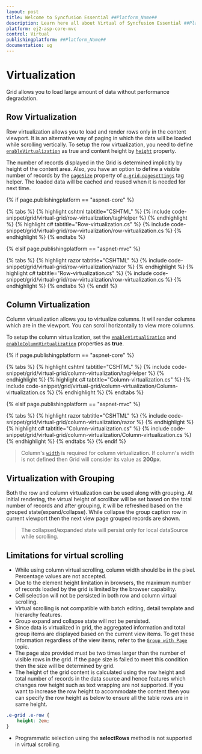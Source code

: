 ```yaml
---
layout: post
title: Welcome to Syncfusion Essential ##Platform_Name##
description: Learn here all about Virtual of Syncfusion Essential ##Platform_Name## widgets based on HTML5 and jQuery.
platform: ej2-asp-core-mvc
control: Virtual
publishingplatform: ##Platform_Name##
documentation: ug
---
```



# Virtualization

Grid allows you to load large amount of data without performance degradation.

## Row Virtualization

Row virtualization allows you to load and render rows only in the content viewport. It is an alternative way of paging in which the data will be loaded while scrolling vertically. To setup the row virtualization, you need to define
[`enableVirtualization`](https://help.syncfusion.com/cr/aspnetcore-js2/Syncfusion.EJ2.Grids.Grid.html#Syncfusion_EJ2_Grids_Grid_EnableVirtualization) as true and content height by [`height`](https://help.syncfusion.com/cr/aspnetcore-js2/Syncfusion.EJ2.Grids.Grid.html#Syncfusion_EJ2_Grids_Grid_Height) property.

The number of records displayed in the Grid is determined implicitly by height of the content area. Also, you have an option to define a visible number of records by
the [`pageSize`](https://help.syncfusion.com/cr/aspnetcore-js2/Syncfusion.EJ2.Grids.GridPageSettings.html#Syncfusion_EJ2_Grids_GridPageSettings_PageSize) property of [`e-grid-pagesettings`](https://help.syncfusion.com/cr/aspnetcore-js2/Syncfusion.EJ2.Grids.Grid.html#Syncfusion_EJ2_Grids_Grid_PageSettings) tag helper. The loaded data will be cached and reused when it is needed for next time.

{% if page.publishingplatform == "aspnet-core" %}

{% tabs %}
{% highlight cshtml tabtitle="CSHTML" %}
{% include code-snippet/grid/virtual-grid/row-virtualization/tagHelper %}
{% endhighlight %}
{% highlight c# tabtitle="Row-virtualization.cs" %}
{% include code-snippet/grid/virtual-grid/row-virtualization/row-virtualization.cs %}
{% endhighlight %}
{% endtabs %}

{% elsif page.publishingplatform == "aspnet-mvc" %}

{% tabs %}
{% highlight razor tabtitle="CSHTML" %}
{% include code-snippet/grid/virtual-grid/row-virtualization/razor %}
{% endhighlight %}
{% highlight c# tabtitle="Row-virtualization.cs" %}
{% include code-snippet/grid/virtual-grid/row-virtualization/row-virtualization.cs %}
{% endhighlight %}
{% endtabs %}
{% endif %}



## Column Virtualization

Column virtualization allows you to virtualize columns. It will render columns which are in the viewport. You can scroll horizontally to view more columns.

To setup the column virtualization, set the
[`enableVirtualization`](https://help.syncfusion.com/cr/aspnetcore-js2/Syncfusion.EJ2.Grids.Grid.html#Syncfusion_EJ2_Grids_Grid_EnableVirtualization) and
[`enableColumnVirtualization`](https://help.syncfusion.com/cr/aspnetcore-js2/Syncfusion.EJ2.Grids.Grid.html#Syncfusion_EJ2_Grids_Grid_EnableColumnVirtualization) properties as **true**.

{% if page.publishingplatform == "aspnet-core" %}

{% tabs %}
{% highlight cshtml tabtitle="CSHTML" %}
{% include code-snippet/grid/virtual-grid/column-virtualization/tagHelper %}
{% endhighlight %}
{% highlight c# tabtitle="Column-virtualization.cs" %}
{% include code-snippet/grid/virtual-grid/column-virtualization/Column-virtualization.cs %}
{% endhighlight %}
{% endtabs %}

{% elsif page.publishingplatform == "aspnet-mvc" %}

{% tabs %}
{% highlight razor tabtitle="CSHTML" %}
{% include code-snippet/grid/virtual-grid/column-virtualization/razor %}
{% endhighlight %}
{% highlight c# tabtitle="Column-virtualization.cs" %}
{% include code-snippet/grid/virtual-grid/column-virtualization/Column-virtualization.cs %}
{% endhighlight %}
{% endtabs %}
{% endif %}



> Column's [`width`](https://help.syncfusion.com/cr/aspnetcore-js2/Syncfusion.EJ2.Grids.GridColumn.html#Syncfusion_EJ2_Grids_GridColumn_Width) is required for column virtualization. If column's width is not defined then Grid will consider its value as **200px**.

## Virtualization with Grouping

Both the row and column virtualization can be used along with grouping. At initial rendering, the virtual height of scrollbar will be set based on the total number of records and after grouping, it will be refreshed based on the grouped state(expand/collapse). While collapse the group caption row in current viewport then the next view page grouped records are shown.

> The collapsed/expanded state will persist only for local dataSource while scrolling.

## Limitations for virtual scrolling

* While using column virtual scrolling, column width should be in the pixel. Percentage values are not accepted.
* Due to the element height limitation in browsers, the maximum number of records loaded by the grid is limited by the browser capability.
* Cell selection will not be persisted in both row and column virtual scrolling.
* Virtual scrolling is not compatible with batch editing, detail template and hierarchy features.
* Group expand and collapse state will not be persisted.
* Since data is virtualized in grid, the aggregated information and total group items are displayed based on the current view items. To get these information regardless of the view items, refer to the
[`Group with Page`](./grouping/#group-with-paging) topic.
* The page size provided must be two times larger than the number of visible rows in the grid. If the page size is failed to meet this condition then the size will be determined by grid.
* The height of the grid content is calculated using the row height and total number of records in the data source and hence features which changes row height such as text wrapping are not supported. If you want to increase the row height to accommodate the content then you can specify the row height as below to ensure all the table rows are in same height.

```css
.e-grid .e-row {
    height: 2em;
}
```

* Programmatic selection using the **selectRows** method is not supported in virtual scrolling.